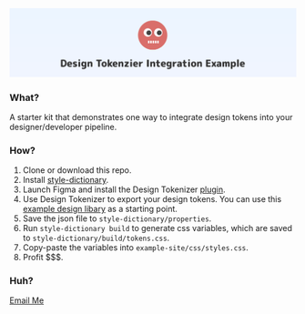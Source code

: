 ![Banner Image](https://github.com/leebert/design-tokenizer-integration-example/blob/master/example-site/images/banner.png)

### What?
A starter kit that demonstrates one way to integrate design tokens into your designer/developer pipeline.

### How?
1. Clone or download this repo.
2. Install [style-dictionary](https://amzn.github.io/style-dictionary/#/).
3. Launch Figma and install the Design Tokenizer [plugin](https://www.figma.com/file/4wWBG2jvrepyuV1cvOzsL3/ExampleDesignTokenLibrary).
4. Use Design Tokenizer to export your design tokens. You can use this [example design libary](https://www.figma.com/file/4wWBG2jvrepyuV1cvOzsL3/ExampleDesignTokenLibrary) as a starting point.
5. Save the json file to `style-dictionary/properties`. 
6. Run `style-dictionary build` to generate css variables, which are saved to `style-dictionary/build/tokens.css`. 
7. Copy-paste the variables into `example-site/css/styles.css`.
7. Profit $$$.

### Huh?
[Email Me](mailto:lbrenner@alegion.com)
